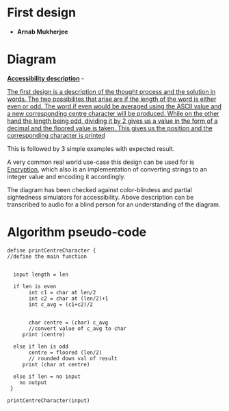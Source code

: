# First design #

- **Arnab Mukherjee**
  
# Diagram #



<u>**Accessibility description**</u> -

[The first design is a description of the thought process and the solution in words.
The two possibilites that arise are if the length of the word is either even or odd. The word if even would be averaged using the ASCII value and a new corresponding centre character will be produced. While on the other hand the length being odd, dividing it by 2 gives us a value in the form of a decimal and the floored value is taken. This gives us the position and the corresponding character is printed ](design02.jpg)

This is followed by 3 simple examples with expected result.

A very common real world use-case this design can be used for is [Encryption](https://en.wikipedia.org/wiki/Encryption), which also is an implementation of converting strings to an integer value and encoding it accordingly.

The diagram has been checked against color-blindess and partial sightedness simulators for accessibility. Above description can be transcribed to audio for a blind person for an understanding of the diagram.


# Algorithm pseudo-code #

```
define printCentreCharacter {
//define the main function


  input length = len
    
  if len is even 
       int c1 = char at len/2
       int c2 = char at (len/2)+1
       int c_avg = (c1+c2)/2
     
     
       char centre = (char) c_avg
       //convert value of c_avg to char
     print (centre)
     
  else if len is odd
       centre = floored (len/2)
       // rounded down val of result
     print (char at centre)
     
  else if len = no input
    no output
 }
     
printCentreCharacter(input)
     

```

